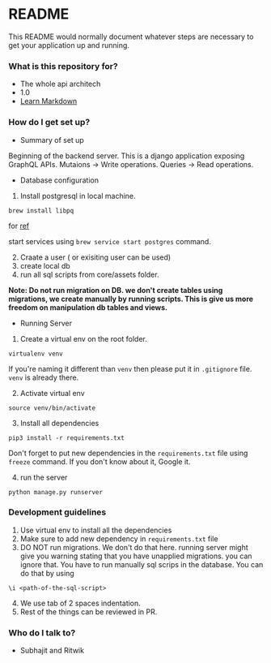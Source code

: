 # README #

This README would normally document whatever steps are necessary to get your application up and running.

### What is this repository for? ###

* The whole api architech
* 1.0
* [Learn Markdown](https://bitbucket.org/tutorials/markdowndemo)

### How do I get set up? ###

* Summary of set up

Beginning of the backend server. This is a django application exposing GraphQL APIs.
Mutaions -> Write operations.
Queries -> Read operations.

* Database configuration

1. Install postgresql in local machine. 
```
brew install libpq
```
for [ref](https://stackoverflow.com/questions/44654216/correct-way-to-install-psql-without-full-postgres-on-macos)

start services using `brew service start postgres` command.

2. Craate a user ( or exisiting user can be used)
3. create local db
4. run all sql scripts from core/assets folder.

__Note: Do not run migration on DB. we don't create tables using migrations, we create manually by running scripts. This is give us more freedom on manipulation db tables and views.__

* Running Server
1. Create a virtual env on the root folder.
```
virtualenv venv
```
If you're naming it different than `venv` then please put it in `.gitignore` file. `venv` is already there.

2. Activate virtual env
```
source venv/bin/activate
```

3. Install all dependencies
```
pip3 install -r requirements.txt
```

Don't forget to put new dependencies in the `requirements.txt` file using `freeze` command. If you don't know about it, Google it. 

4. run the server
```
python manage.py runserver
``` 
### Development guidelines ###

1. Use virtual env to install all the dependencies
2. Make sure to add new dependency in `requirements.txt` file
3. DO NOT run migrations. We don't do that here. running server might give you warning stating that you have unapplied migrations. you can ignore that. You have to run manually sql scrips in the database. You can do that by using 
```
\i <path-of-the-sql-script>
```
4. We use tab of 2 spaces indentation.
5. Rest of the things can be reviewed in PR.

### Who do I talk to? ###

* Subhajit and Ritwik